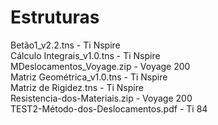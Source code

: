 # Estruturas

Betão1_v2.2.tns - Ti Nspire <br />
Cálculo Integrais_v1.0.tns - Ti Nspire <br />
MDeslocamentos_Voyage.zip - Voyage 200 <br />
Matriz Geométrica_v1.0.tns - Ti Nspire <br />
Matriz de Rigidez.tns - Ti Nspire <br />
Resistencia-dos-Materiais.zip - Voyage 200 <br />
TEST2-Método-dos-Deslocamentos.pdf - Ti 84
